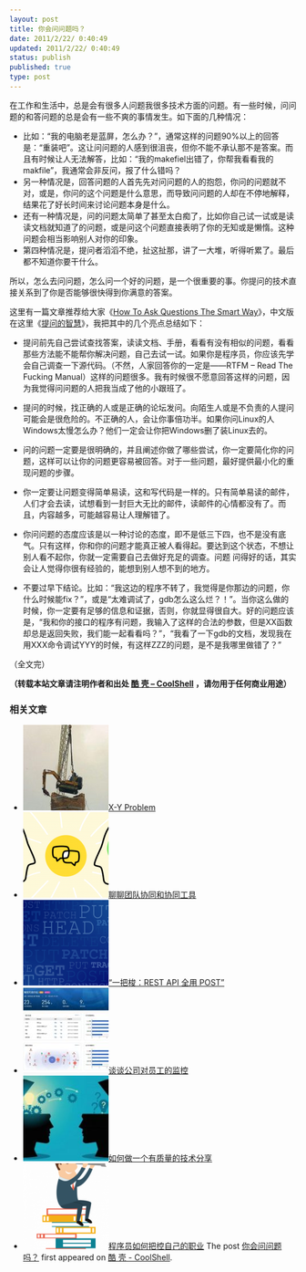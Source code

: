 ```yaml
---
layout: post
title: 你会问问题吗？
date: 2011/2/22/ 0:40:49
updated: 2011/2/22/ 0:40:49
status: publish
published: true
type: post
---
```


在工作和生活中，总是会有很多人问题我很多技术方面的问题。有一些时候，问问题的和答问题的总是会有一些不爽的事情发生。如下面的几种情况：


* 比如：“我的电脑老是蓝屏，怎么办？”，通常这样的问题90%以上的回答是：“重装吧”。这让问问题的人感到很沮丧，但你不能不承认那不是答案。而且有时候让人无法解答，比如：“我的makefiel出错了，你帮我看看我的makfile”，我通常会非反问，报了什么错吗？
* 另一种情况是，回答问题的人首先先对问问题的人的抱怨，你问的问题就不对，或是，你问的这个问题是什么意思，而导致问问题的人却在不停地解释，结果花了好长时间来讨论问题本身是什么。
* 还有一种情况是，问的问题太简单了甚至太白痴了，比如你自己试一试或是读读文档就知道了的问题，或是问这个问题直接表明了你的无知或是懒惰。这种问题会相当影响别人对你的印象。
* 第四种情况是，提问者滔滔不绝，扯这扯那，讲了一大堆，听得听累了。最后都不知道你要干什么。


所以，怎么去问问题，怎么问一个好的问题，是一个很重要的事。你提问的技术直接关系到了你是否能够很快得到你满意的答案。


这里有一篇文章推荐给大家《[How To Ask Questions The Smart Way](http://www.catb.org/~esr/faqs/smart-questions.html)》，中文版在这里《[提问的智慧](https://github.com/ryanhanwu/How-To-Ask-Questions-The-Smart-Way)》，我把其中的几个亮点总结如下：



* 提问前先自己尝试查找答案，读读文档、手册，看看有没有相似的问题，看看那些方法能不能帮你解决问题，自己去试一试。如果你是程序员，你应该先学会自己调查一下源代码。（不然，人家回答你的一定是——RTFM – Read The Fucking Manual）这样的问题很多。我有时候很不愿意回答这样的问题，因为我觉得问问题的人把我当成了他的小跟班了。


* 提问的时候，找正确的人或是正确的论坛发问。向陌生人或是不负责的人提问可能会是很危险的。不正确的人，会让你事倍功半。如果你问Linux的人Windows太慢怎么办？他们一定会让你把Windows删了装Linux去的。


* 问的问题一定要是很明确的，并且阐述你做了哪些尝试，你一定要简化你的问题，这样可以让你的问题更容易被回答。对于一些问题，最好提供最小化的重现问题的步骤。


* 你一定要让问题变得简单易读，这和写代码是一样的。只有简单易读的邮件，人们才会去读，试想看到一封巨大无比的邮件，读邮件的心情都没有了。而且，内容越多，可能越容易让人理解错了。


* 你问问题的态度应该是以一种讨论的态度，即不是低三下四，也不是没有底气。只有这样，你和你的问题才能真正被人看得起。要达到这个状态，不想让别人看不起你，你就一定需要自己去做好充足的调查。问题 问得好的话，其实会让人觉得你很有经验的，能想到别人想不到的地方。


* 不要过早下结论。比如：“我这边的程序不转了，我觉得是你那边的问题，你什么时候能fix？”，或是“太难调试了，gdb怎么这么烂？！”。当你这么做的时候，你一定要有足够的信息和证据，否则，你就显得很自大。好的问题应该是，“我和你的接口的程序有问题，我输入了这样的合法的参数，但是XX函数却总是返回失败，我们能一起看看吗？”，“我看了一下gdb的文档，发现我在用XXX命令调试YYY的时候，有这样ZZZ的问题，是不是我哪里做错了？”


（全文完）



**（转载本站文章请注明作者和出处 [酷 壳 – CoolShell](https://coolshell.cn/) ，请勿用于任何商业用途）**



### 相关文章

* [![X-Y Problem](../wp-content/uploads/2013/12/x-y.problem-150x150.jpg)](https://coolshell.cn/articles/10804.html)[X-Y Problem](https://coolshell.cn/articles/10804.html)
* [![聊聊团队协同和协同工具](../wp-content/uploads/2022/10/communication-150x150.png)](https://coolshell.cn/articles/22298.html)[聊聊团队协同和协同工具](https://coolshell.cn/articles/22298.html)
* [![“一把梭：REST API 全用 POST”](../wp-content/uploads/2022/02/http_method-150x150.png)](https://coolshell.cn/articles/22173.html)[“一把梭：REST API 全用 POST”](https://coolshell.cn/articles/22173.html)
* [![谈谈公司对员工的监控](../wp-content/uploads/2022/02/monitoring-150x150.jpeg)](https://coolshell.cn/articles/22157.html)[谈谈公司对员工的监控](https://coolshell.cn/articles/22157.html)
* [![如何做一个有质量的技术分享](../wp-content/uploads/2021/07/knowledge_sharing-300x169-1-150x150.jpeg)](https://coolshell.cn/articles/21589.html)[如何做一个有质量的技术分享](https://coolshell.cn/articles/21589.html)
* [![程序员如何把控自己的职业](../wp-content/uploads/2020/08/programmer.01-e1596792460687-150x150.png)](https://coolshell.cn/articles/20977.html)[程序员如何把控自己的职业](https://coolshell.cn/articles/20977.html)
The post [你会问问题吗？](https://coolshell.cn/articles/3713.html) first appeared on [酷 壳 - CoolShell](https://coolshell.cn).
